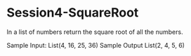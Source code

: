 # Session4-SquareRoot

In a list of numbers return the square root of all the numbers.

Sample Input: List(4, 16, 25, 36)
Sample Output List(2, 4, 5, 6)
